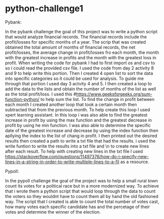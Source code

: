 # python-challenge1
 
Pybank:

In the pybank challenge the goal of this project was to write a python script that would analyze financial records. The financial records include the profit/losses for specific months of a year. The scrip that was created obtained the total amount of months of financial records, the net profit/losses, the average change in profit/losses fro each month, the month with the  greatest increase in profits and the month with the greatest loss in profit.
When writing the code for pybank I had to first import os and csv to so i could read the provided csv file. I used the code from day 2 activity 8 and 9 to help write this portion. Then I created 4 open list to sort the data into specific categories so it could be used for analysis. To guide me through that portion I used day 3 actvity 4 and 5. I then created a loop to add the data to the lists and obtain the number of months of the list as well as the total profit/loss. I used this #https://www.geeksforgeeks.org/sum-function-python/ to help sum the list. To find the change in profit between each month I created another loop that took a certain month then subtracted that from the previous month. To help create this loop I used xpert learning assistant. In this loop i was also able to find the greatest increase in profit by using the max function and the greatest decrease in profit by using he min function. I was also able to determine the specific date of the greatest increase and decrease by using the index function then apllying the index to the list of chang in profit. I then printed out the desired results then created a path to write a txt file that had the results. i used the write funtion to write the results into a txt file and \n to create new lines after each result. To help with creating new lines in the txt file I used https://stackoverflow.com/questions/11497376/how-do-i-specify-new-lines-in-a-string-in-order-to-write-multiple-lines-to-a-fil as a resource. 



Pypoll:

In the pypoll challenge the goal of the project was to help a small rural town count its votes for a political race but in a more modernized way. To achieve that i wrote them a python script that would loop through the data to count the voters so they wouldnt have to count them all by hand the old fashioned way. The script that I created is able to count the total number of votes cast, how many votes each specific candidate has and the percetage of their votes and determine the winner of the election.
